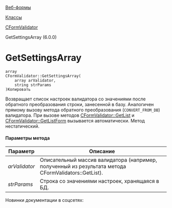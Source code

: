 [Веб-формы](/api_help/form/index.php)

[Классы](/api_help/form/classes/index.php)

[CFormValidator](/api_help/form/classes/cformvalidator/index.php)

GetSettingsArray (6.0.0)

GetSettingsArray
================

```
array
CFormValidator::GetSettingsArray(
	array arValidator,
	string strParams
)Копировать
```

Возвращает список настроек валидатора со значениями после обратного преобразования строки, занесенной в базу. Аналогичен прямому вызову метода обратного преобразования (`CONVERT_FROM_DB`) валидатора. При вызове методов [CFormValidator::GetList](/api_help/form/classes/cformvalidator/getlist.php) и [CFormValidator::GetListForm](/api_help/form/classes/cformvalidator/getlistform.php) вызывается автоматически. Метод нестатический.

#### Параметры метода

| Параметр | Описание |
| --- | --- |
| *arValidator* | Описательный массив валидатора (например, полученный из результата метода CFormValidators::GetList). |
| *strParams* | Строка со значениями настроек, хранящаяся в БД. |

Новинки документации в соцсетях:
